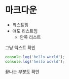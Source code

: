 # 마크다운
* 리스트임
* 얘도 리스트임
    * 안쪽 리스트

그냥 텍스트 확인

```js
console.log('hello world');
console.log('hello world');
```

끝나는 부분도 확인